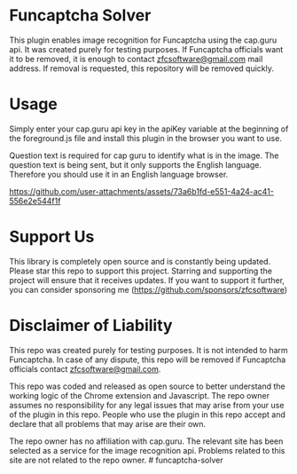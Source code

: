 # Funcaptcha Solver
This plugin enables image recognition for Funcaptcha using the cap.guru api. It was created purely for testing purposes. If Funcaptcha officials want it to be removed, it is enough to contact zfcsoftware@gmail.com mail address. If removal is requested, this repository will be removed quickly. 

# Usage
Simply enter your cap.guru api key in the apiKey variable at the beginning of the foreground.js file and install this plugin in the browser you want to use.

Question text is required for cap guru to identify what is in the image. The question text is being sent, but it only supports the English language. Therefore you should use it in an English language browser.

https://github.com/user-attachments/assets/73a6b1fd-e551-4a24-ac41-556e2e544f1f

# Support Us
This library is completely open source and is constantly being updated. Please star this repo to support this project. Starring and supporting the project will ensure that it receives updates. If you want to support it further, you can consider sponsoring me (https://github.com/sponsors/zfcsoftware)

# Disclaimer of Liability
This repo was created purely for testing purposes. It is not intended to harm Funcaptcha. In case of any dispute, this repo will be removed if Funcaptcha officials contact zfcsoftware@gmail.com. 

This repo was coded and released as open source to better understand the working logic of the Chrome extension and Javascript. The repo owner assumes no responsibility for any legal issues that may arise from your use of the plugin in this repo. People who use the plugin in this repo accept and declare that all problems that may arise are their own. 

The repo owner has no affiliation with cap.guru. The relevant site has been selected as a service for the image recognition api. Problems related to this site are not related to the repo owner. # funcaptcha-solver
